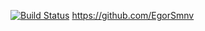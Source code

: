 [![Build Status](https://app.travis-ci.com/EgorSmnv/RED.svg?token=YhVotcUzciKnhsTrZMPW&branch=master)](https://app.travis-ci.com/EgorSmnv/RED)
https://github.com/EgorSmnv
